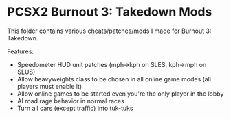 # PCSX2 Burnout 3: Takedown Mods

This folder contains various cheats/patches/mods I made for Burnout 3: Takedown.

Features:
- Speedometer HUD unit patches (mph->kph on SLES, kph->mph on SLUS)
- Allow heavyweights class to be chosen in all online game modes (all players must enable it)
- Allow online games to be started even you're the only player in the lobby
- AI road rage behavior in normal races
- Turn all cars (except traffic) into tuk-tuks
